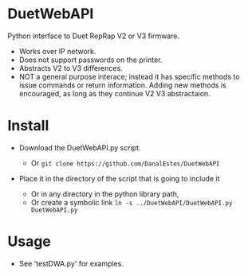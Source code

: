 # DuetWebAPI
Python interface to Duet RepRap V2 or V3 firmware. 

* Works over IP network.  
* Does not support passwords on the printer. 
* Abstracts V2 to V3 differences. 
* NOT a general purpose interace; instead it has
  specific methods to issue commands or return
  information.  Adding new methods is encouraged,
  as long as they continue V2 V3 abstractaion.

# Install
* Download the DuetWebAPI.py script. 
  * Or ```git clone https://github.com/DanalEstes/DuetWebAPI```
  
* Place it in the directory of the script that is going to include it
  * Or in any directory in the python library path,
  * Or create a symbolic link ```ln -s ../DuetWebAPI/DuetWebAPI.py DuetWebAPI.py```

# Usage
* See 'testDWA.py' for examples. 
